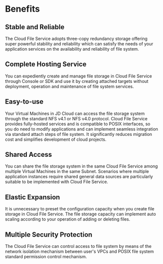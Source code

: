 # Benefits

## Stable and Reliable

The Cloud File Service adopts three-copy redundancy storage offering super powerful stability and reliability which can satisfy the needs of your application services on the availability and reliability of file system.

## Complete Hosting Service

You can expediently create and manage file storage in Cloud File Service through Console or SDK and use it by creating attached targets without deployment, operation and maintenance of file system services.

## Easy-to-use

Your Virtual Machines in JD Cloud can access the file storage system through the standard NFS v4.1 or NFS v4.0 protocol. Cloud File Service provides fully-hosted services and is compatible to POSIX interfaces, so you do need to modify applications and can implement seamless integration via standard attach steps of file system. It significantly reduces migration cost and simplifies development of cloud projects.

## Shared Access

You can share the file storage system in the same Cloud File Service among multiple Virtual Machines in the same Subnet. Scenarios where multiple application instances require shared general data sources are particularly suitable to be implemented with Cloud File Service.

## Elastic Expansion

It is unnecessary to preset the configuration capacity when you create file storage in Cloud File Service. The file storage capacity can implement auto scaling according to your operation of adding or deleting files.

## Multiple Security Protection

The Cloud File Service can control access to file system by means of the network isolation mechanism between user's VPCs and POSIX file system standard permission control mechanism.

